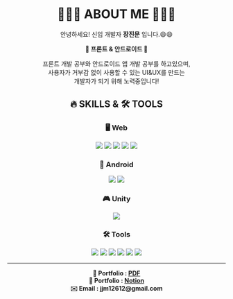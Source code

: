 <div align='center'> 
  
  # 🙋🏻‍♂️ ABOUT ME 🙋🏻‍♂️

  안녕하세요! 신입 개발자 <b>장진문</b> 입니다.😄😄 <br>

  <p>
    <b>📌 프론트 & 안드로이드 📌</b>
  </p>
  <p>
    프론트 개발 공부와 안드로이드 앱 개발 공부를 하고있으며,<br>
    사용자가 거부감 없이 사용할 수 있는 UI&UX를 만드는<br>
    개발자가 되기 위해 노력중입니다!
  </p>

  ## 🔥 SKILLS & 🛠 TOOLS

  ### 🖥 Web
  <img src="https://img.shields.io/badge/-Python-3776AB?style=flat&logo=Python&logoColor=white"/>
  <img src="https://img.shields.io/badge/-HTML-E34F26?style=flat&logo=HTML5&logoColor=white"/>
  <img src="https://img.shields.io/badge/-CSS-1572B6?style=flat&logo=CSS3&logoColor=white"/>
  <img src="https://img.shields.io/badge/-JavaScript-F7DF1E?style=flat&logo=JavaScript&logoColor=white"/>
  <img src="https://img.shields.io/badge/-Vue.js-4FC08D?style=flat&logo=Vue.js&logoColor=white"/>

  ### 📱 Android
  <img src="https://img.shields.io/badge/-kotlin-7F52FF?style=flat&logo=kotlin&logoColor=white"/>
  <img src="https://img.shields.io/badge/-Android Studio-3DDC84?style=flat&logo=Android Studio&logoColor=white"/> 

  ### 🎮 Unity
  <img src="https://img.shields.io/badge/-Unity-FFFFFF?style=flat&logo=Unity&logoColor=white"/>

  ### 🛠 Tools
  <img src="https://img.shields.io/badge/-Jira-0052CC?style=flat&logo=Jira&logoColor=white"/>
  <img src="https://img.shields.io/badge/-Firebase-FFCA28?style=flat&logo=Firebase&logoColor=white"/>
  <img src="https://img.shields.io/badge/-GitLab-FC6D26?style=flat&logo=GitLab&logoColor=white"/>
  <img src="https://img.shields.io/badge/-GitHub-181717?style=flat&logo=GitHub&logoColor=white"/>
  <img src="https://img.shields.io/badge/-Notion-000000?style=flat&logo=Notion&logoColor=white"/>
  <img src="https://img.shields.io/badge/-Figma-F24E1E?style=flat&logo=Figma&logoColor=white"/>
  
  ---
  <b>
    <div align='center'>
      📜 Portfolio : <a href="https://jasper-bagel-e14.notion.site/IT-Portfolio-686647c644af4361acc8bece62dfebc1?pvs=4">PDF</a>
    </div>
    <div align='center'>
      📔 Portfolio : <a href="https://jasper-bagel-e14.notion.site/IT-671eb01a224e4903bf10e8a2de5e2b1f?pvs=4">Notion</a>
    </div>
    <div align='center'>
      ✉️ Email : jjm12612@gmail.com
    </div>
  </b>
 
</div>
